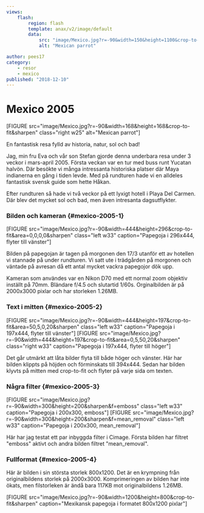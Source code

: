 ```yaml
---
views:
    flash:
        region: flash
        template: anax/v2/image/default
        data:
            src: "image/Mexico.jpg?r=-90&width=150&height=1100&crop-to-fit&area=0,31,0,0"
            alt: "Mexican parrot"

author: pees17
category:
    - resor
    - mexico
published: "2018-12-10"
---
```

Mexico 2005
==================================

[FIGURE src="image/Mexico.jpg?r=-90&width=168&height=168&crop-to-fit&sharpen" class="right w25" alt="Mexican parrot"]

En fantastisk resa fylld av historia, natur, sol och bad!


<!--more-->

Jag, min fru Eva och vår son Stefan gjorde denna underbara resa under 3 veckor i mars-april 2005. Första veckan var en tur med buss runt Yucatan halvön. Där besökte vi många intressanta historiska platser där Maya indianerna en gång i tiden levde. Med på rundturen hade vi en alldeles fantastisk svensk guide som hette Håkan.

Efter rundturen så hade vi två veckor på ett lyxigt hotell i Playa Del Carmen. Där blev det mycket sol och bad, men även intresanta dagsutflykter.


### Bilden och kameran {#mexico-2005-1}

[FIGURE src="image/Mexico.jpg?r=-90&width=444&height=296&crop-to-fit&area=0,0,0,0&sharpen" class="left w33" caption="Papegoja i 296x444, flyter till vänster"]

Bilden på papegojan är tagen på morgonen den 17/3 utanför ett av hotellen vi stannade på under rundturen. Vi satt ute i trädgården på morgonen och väntade på avresan då ett antal mycket vackra papegojor dök upp.

Kameran som användes var en Nikon D70 med ett normal zoom objektiv inställt på 70mm. Bländare f/4.5 och slutartid 1/60s. Orginalbilden är på 2000x3000 pixlar och har storleken 1.26MB.

### Text i mitten {#mexico-2005-2}
[FIGURE src="image/Mexico.jpg?r=-90&width=444&height=197&crop-to-fit&area=50,5,0,20&sharpen" class="left w33" caption="Papegoja i 197x444, flyter till vänster"]
[FIGURE src="image/Mexico.jpg?r=-90&width=444&height=197&crop-to-fit&area=0,5,50,20&sharpen" class="right w33" caption="Papegoja i 197x444, flyter till höger"]

Det går utmärkt att låta bilder flyta till både höger och vänster. Här har bilden klippts på höjden och förminskats till 394x444. Sedan har bilden klyvts på mitten med crop-to-fit och flyter på varje sida om texten.

### Några filter {#mexico-2005-3}
[FIGURE src="image/Mexico.jpg?r=-90&width=300&height=200&sharpen&f=emboss" class="left w33" caption="Papegoja i 200x300, emboss"]
[FIGURE src="image/Mexico.jpg?r=-90&width=300&height=200&sharpen&f=mean_removal" class="left w33" caption="Papegoja i 200x300, mean_removal"]

Här har jag testat ett par inbyggda filter i Cimage. Första bilden har filtret "emboss" aktivt och andra bilden filtret "mean_removal".

### Fullformat {#mexico-2005-4}

Här är bilden i sin största storlek 800x1200. Det är en krympning från originalbildens storlek på 2000x3000. Komprimeringen av bilden har inte ökats, men filstorleken är ändå bara 117KB mot originalbildens 1.26MB.

[FIGURE src="image/Mexico.jpg?r=-90&width=1200&height=800&crop-to-fit&sharpen" caption="Mexikansk papegoja i formatet 800x1200 pixlar"]

